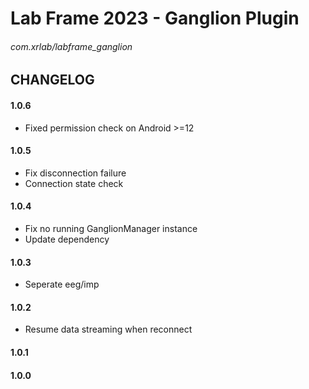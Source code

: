 # Lab Frame 2023 - Ganglion Plugin
###### com.xrlab/labframe_ganglion

## CHANGELOG
#### 1.0.6
- Fixed permission check on Android >=12

#### 1.0.5
- Fix disconnection failure
- Connection state check

#### 1.0.4
- Fix no running GanglionManager instance
- Update dependency

#### 1.0.3
- Seperate eeg/imp

#### 1.0.2
- Resume data streaming when reconnect

#### 1.0.1

#### 1.0.0